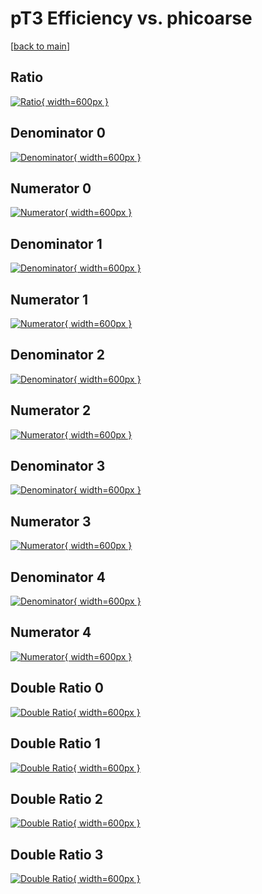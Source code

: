 # pT3 Efficiency vs. phicoarse

[[back to main](./)]



## Ratio

[![Ratio](../mtv/var/pT3_xtr_11_-1_eff_phicoarse.png){ width=600px }](../mtv/var/pT3_xtr_11_-1_eff_phicoarse.pdf)

## Denominator 0

[![Denominator](../mtv/den/pT3_xtr_11_-1_eff_phicoarse_den0.png){ width=600px }](../mtv/den/pT3_xtr_11_-1_eff_phicoarse_den0.pdf)

## Numerator 0

[![Numerator](../mtv/num/pT3_xtr_11_-1_eff_phicoarse_num0.png){ width=600px }](../mtv/num/pT3_xtr_11_-1_eff_phicoarse_num0.pdf)

## Denominator 1

[![Denominator](../mtv/den/pT3_xtr_11_-1_eff_phicoarse_den1.png){ width=600px }](../mtv/den/pT3_xtr_11_-1_eff_phicoarse_den1.pdf)

## Numerator 1

[![Numerator](../mtv/num/pT3_xtr_11_-1_eff_phicoarse_num1.png){ width=600px }](../mtv/num/pT3_xtr_11_-1_eff_phicoarse_num1.pdf)

## Denominator 2

[![Denominator](../mtv/den/pT3_xtr_11_-1_eff_phicoarse_den2.png){ width=600px }](../mtv/den/pT3_xtr_11_-1_eff_phicoarse_den2.pdf)

## Numerator 2

[![Numerator](../mtv/num/pT3_xtr_11_-1_eff_phicoarse_num2.png){ width=600px }](../mtv/num/pT3_xtr_11_-1_eff_phicoarse_num2.pdf)

## Denominator 3

[![Denominator](../mtv/den/pT3_xtr_11_-1_eff_phicoarse_den3.png){ width=600px }](../mtv/den/pT3_xtr_11_-1_eff_phicoarse_den3.pdf)

## Numerator 3

[![Numerator](../mtv/num/pT3_xtr_11_-1_eff_phicoarse_num3.png){ width=600px }](../mtv/num/pT3_xtr_11_-1_eff_phicoarse_num3.pdf)

## Denominator 4

[![Denominator](../mtv/den/pT3_xtr_11_-1_eff_phicoarse_den4.png){ width=600px }](../mtv/den/pT3_xtr_11_-1_eff_phicoarse_den4.pdf)

## Numerator 4

[![Numerator](../mtv/num/pT3_xtr_11_-1_eff_phicoarse_num4.png){ width=600px }](../mtv/num/pT3_xtr_11_-1_eff_phicoarse_num4.pdf)

## Double Ratio 0

[![Double Ratio](../mtv/ratio/pT3_xtr_11_-1_eff_phicoarse_ratio0.png){ width=600px }](../mtv/ratio/pT3_xtr_11_-1_eff_phicoarse_ratio0.pdf)

## Double Ratio 1

[![Double Ratio](../mtv/ratio/pT3_xtr_11_-1_eff_phicoarse_ratio1.png){ width=600px }](../mtv/ratio/pT3_xtr_11_-1_eff_phicoarse_ratio1.pdf)

## Double Ratio 2

[![Double Ratio](../mtv/ratio/pT3_xtr_11_-1_eff_phicoarse_ratio2.png){ width=600px }](../mtv/ratio/pT3_xtr_11_-1_eff_phicoarse_ratio2.pdf)

## Double Ratio 3

[![Double Ratio](../mtv/ratio/pT3_xtr_11_-1_eff_phicoarse_ratio3.png){ width=600px }](../mtv/ratio/pT3_xtr_11_-1_eff_phicoarse_ratio3.pdf)

